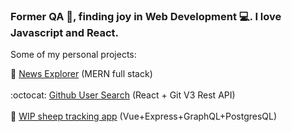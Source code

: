 ### Former QA :bug:, finding joy in Web Development :computer:. I love Javascript and React.

Some of my personal projects: 

:newspaper: <a href="https://explorenews.herokuapp.com/" target="_blank">News Explorer<a> (MERN full stack)  <br> <br>
:octocat: <a href="https://git-user-search-vk.herokuapp.com/" target="_blank"> Github User Search<a> (React + Git V3 Rest API)  <br> <br>
:sheep: <a href="https://sheep-front-end.herokuapp.com/" target="_blank">WIP sheep tracking app<a> (Vue+Express+GraphQL+PostgresQL)  <br> <br>



<!--
**kavunveronika/kavunveronika** is a ✨ _special_ ✨ repository because its `README.md` (this file) appears on your GitHub profile.

Here are some ideas to get you started:

- 🔭 I’m currently working on ...
- 🌱 I’m currently learning ...
- 👯 I’m looking to collaborate on ...
- 🤔 I’m looking for help with ...
- 💬 Ask me about ...
- 📫 How to reach me: ...
- 😄 Pronouns: ...
- ⚡ Fun fact: ...
-->
